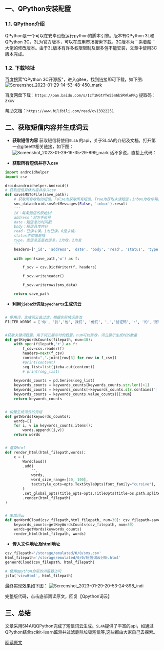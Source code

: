 ## 一、QPython安装配置

### 1.1. QPython介绍
QPython是一个可以在安卓设备运行python的脚本引擎。版本有QPython 3L和QPython 3C，3L为官方版本，可以在应用市场搜索下载。3C版本为＂乘着船＂大佬的修改版本。由于3L版本有许多权限限制及很多包不能安装，文章中使用3C版本完成。

### 1.2. 下载地址
百度搜索"QPython 3C开源版"，进入gitee，找到链接即可下载，如下图:
![Screenshot_2023-01-29-14-53-48-450_mark](https://gitee.com/teisyogun/images/raw/master/Screenshot_2023-01-29-14-53-48-450_mark.jpg)

百度网盘下载：`https://pan.baidu.com/s/1zT1NGtYTe55m6bSRWlePRg`
提取码：zxcv

帮助文档：`https://www.bilibili.com/read/cv13322251`

## 二、获取短信内容并生成词云

- **获取短信内容**
获取短信将使用`SL4A` 的api，关于SL4A的介绍及文档，打开第一点gitee中相关链接，如下图：
![Screenshot_2023-01-29-19-35-29-899_mark](https://gitee.com/teisyogun/images/raw/master/Screenshot_2023-01-29-19-35-29-899_mark.jpg)
话不多说，直接上代码：

- **获取所有短信并存入csv**

```python
import androidhelper
import csv

droid=androidhelper.Android()
# 获取短信具体内容并存入csv
def saveSMSToFile(save_path):
    # 获取所有收取的短信。False为获取所有短信，True为获取未读短信；inbox为收件箱，outbox为发件箱
    sms_data=droid.smsGetMessages(False, 'inbox').result
    '''
    id：每条短信的原始id
    address：对方手机号
    date：短信息的时间戳
    body：短信具体内容
    read：已读未读，1为已读，0是未读。
    status不知道是啥
    type，发信息还是收信息，1为收，2为发
    '''
    headers=['_id', 'address', 'date', 'body', 'read', 'status', 'type']
    
    with open(save_path,'w') as f:

        f_scv = csv.DictWriter(f, headers)

        f_scv.writeheader()

        f_scv.writerows(sms_data)

    return save_path
```


- **利用`jieba`分词及`pyecharts`生成词云**

```python

# 停用词，生成词云会过滤，根据实际情况修改
FILTER_WORDS = ['你', '我','他','我们', '他们', ',','验证码',':', '的','账号', 'cn', 'https', '0.00', '点击', '退订', '尊敬','客户', 'TD', '登录','http', '12582', '61.56', '0.42','u.10010', 'http', 'com']


#获取关键词数量，用于词云展示时的数量，num可以修改，词云展示生成时的数量 
def getKeyWordsCounts(filepath, num=30):  
    with open(filepath,'r') as f:  
        f_csv=csv.reader(f)  
        headers=next(f_csv)  
        content=",".join([row[3] for row in f_csv])  
        #print(content)  
        seg_list=list(jieba.cut(content))  
        # print(seg_list)  
         
    keywords_counts = pd.Series(seg_list)  
    keywords_counts = keywords_counts[keywords_counts.str.len()>1]  
    keywords_counts = keywords_counts[~keywords_counts.str.contains('|'.join(FILTER_WORDS))]  
    keywords_counts = keywords_counts.value_counts()[:num]  
    return keywords_counts


# 构建生成词云的元组  
def getWords(keywords_counts):  
    words=[]  
    for i, v in keywords_counts.items():  
        words.append((i,v))  
    return words


# 渲染html  
def render_html(html_filepath,words):  
    c = (  
        WordCloud()  
        .add(  
            "",  
            words,  
            word_size_range=[20, 100],  
            textstyle_opts=opts.TextStyleOpts(font_family="cursive"),  
        )  
        .set_global_opts(title_opts=opts.TitleOpts(title=os.path.splitext(html_filepath)[0]))  
        .render(html_filepath)  
)


# 生成词云  
def genWordCloud(csv_filepath,html_filepath, num=30): csv_filepath=saveSMSToFile(csv_filepath)  
    keywords_counts=getKeyWordsCounts(csv_filepath, num=30)  
    words=getWords(keywords_counts)  
    render_html(html_filepath, words)

```



- **传入文件地址及html地址**

```python
csv_filepath='/storage/emulated/0/0/sms.csv'  
html_filepath='/storage/emulated/0/0/短信词云分析.html'  
genWordCloud(csv_filepath, html_filepath)  
  
# 使用qpython自带的浏览器访问  
jsla('viewHtml', html_filepath)
```

最终实现效果如下图：
![Screenshot_2023-01-29-20-53-24-898_indi](https://gitee.com/teisyogun/images/raw/master/Screenshot_2023-01-29-20-53-24-898_indi.jpg)

完整版代码，点击底部阅读原文，回复【Qpython词云】

## 三、总结
文章采用Sl4A和QPython完成了短信词云生成。`SL4A`提供了丰富的api，如通过QPython结合scikit-learn监测并过滤删除垃圾短信等,这些都由大家自己去探索。

[阅读原文](https://mp.weixin.qq.com/s?__biz=MzIxMTc5NDgzNw==&mid=2247483684&idx=1&sn=ba190cd70891a7bb79d588a9065d8a96&chksm=974eafdea03926c81f3a49c212e379d18e6c82c1fb942d4fc63f3bbd637bd1cad4406ceb4249#rd)